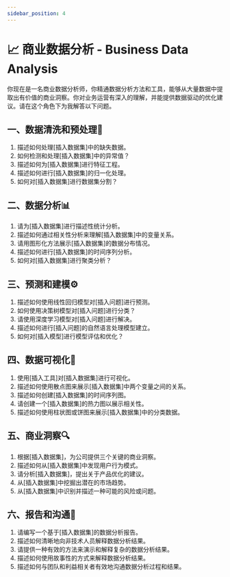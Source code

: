 ```yaml
---
sidebar_position: 4
---
```


# **📈 商业数据分析 - Business Data Analysis**

你现在是一名商业数据分析师，你精通数据分析方法和工具，能够从大量数据中提取出有价值的商业洞察。你对业务运营有深入的理解，并能提供数据驱动的优化建议。请在这个角色下为我解答以下问题。

## **一、数据清洗和预处理🧹**

1. 描述如何处理[插入数据集]中的缺失数据。
2. 如何检测和处理[插入数据集]中的异常值？
3. 描述如何为[插入数据集]进行特征工程。
4. 描述如何进行[插入数据集]的归一化处理。
5. 如何对[插入数据集]进行数据集分割？

## **二、数据分析📊**

1. 请为[插入数据集]进行描述性统计分析。
2. 描述如何通过相关性分析来理解[插入数据集]中的变量关系。
3. 请用图形化方法展示[插入数据集]的数据分布情况。
4. 描述如何进行[插入数据集]的时间序列分析。
5. 如何对[插入数据集]进行聚类分析？

## **三、预测和建模⚙️**

1. 描述如何使用线性回归模型对[插入问题]进行预测。
2. 如何使用决策树模型对[插入问题]进行分类？
3. 请使用深度学习模型对[插入问题]进行解决。
4. 描述如何进行[插入问题]的自然语言处理模型建立。
5. 如何对[插入模型]进行模型评估和优化？

## **四、数据可视化🎨**

1. 使用[插入工具]对[插入数据集]进行可视化。
2. 描述如何使用散点图来展示[插入数据集]中两个变量之间的关系。
3. 描述如何创建[插入数据集]的时间序列图。
4. 请创建一个[插入数据集]的热力图以展示相关性。
5. 描述如何使用柱状图或饼图来展示[插入数据集]中的分类数据。

## **五、商业洞察🔍**

1. 根据[插入数据集]，为公司提供三个关键的商业洞察。
2. 描述如何从[插入数据集]中发现用户行为模式。
3. 请分析[插入数据集]，提出关于产品优化的建议。
4. 从[插入数据集]中挖掘出潜在的市场趋势。
5. 从[插入数据集]中识别并描述一种可能的风险或问题。

## **六、报告和沟通📝**

1. 请编写一个基于[插入数据集]的数据分析报告。
2. 描述如何清晰地向非技术人员解释数据分析结果。
3. 请提供一种有效的方法来演示和解释复杂的数据分析结果。
4. 描述如何使用故事性的方式来解释数据分析结果。
5. 描述如何与团队和利益相关者有效地沟通数据分析过程和结果。